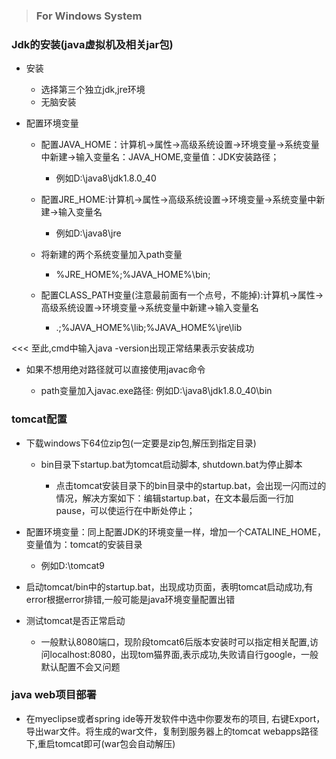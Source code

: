 > ### For Windows System
### Jdk的安装(java虚拟机及相关jar包)

  - 安装

    - 选择第三个独立jdk,jre环境
    - 无脑安装

  - 配置环境变量

    - 配置JAVA_HOME：计算机→属性→高级系统设置→环境变量→系统变量中新建→输入变量名：JAVA_HOME,变量值：JDK安装路径；

      - 例如D:\java8\jdk1.8.0_40

    - 配置JRE_HOME:计算机→属性→高级系统设置→环境变量→系统变量中新建→输入变量名

      - 例如D:\java8\jre

    - 将新建的两个系统变量加入path变量

      - %JRE_HOME%;%JAVA_HOME%\bin;

    - 配置CLASS_PATH变量(注意最前面有一个点号，不能掉):计算机→属性→高级系统设置→环境变量→系统变量中新建→输入变量名

      - .;%JAVA_HOME%\lib;%JAVA_HOME%\jre\lib

<<< 至此,cmd中输入java -version出现正常结果表示安装成功

  - 如果不想用绝对路径就可以直接使用javac命令

    - path变量加入javac.exe路径: 例如D:\java8\jdk1.8.0_40\bin

### tomcat配置

  - 下载windows下64位zip包(一定要是zip包,解压到指定目录)

    - bin目录下startup.bat为tomcat启动脚本, shutdown.bat为停止脚本

      - 点击tomcat安装目录下的bin目录中的startup.bat，会出现一闪而过的情况，解决方案如下：编辑startup.bat，在文本最后面一行加pause，可以使运行在中断处停止；

  - 配置环境变量：同上配置JDK的环境变量一样，增加一个CATALINE_HOME，变量值为：tomcat的安装目录

    - 例如D:\tomcat9

  - 启动tomcat/bin中的startup.bat，出现成功页面，表明tomcat启动成功,有error根据error排错,一般可能是java环境变量配置出错
  - 测试tomcat是否正常启动

    - 一般默认8080端口，现阶段tomcat6后版本安装时可以指定相关配置,访问localhost:8080，出现tom猫界面,表示成功,失败请自行google，一般默认配置不会又问题

### java web项目部署

  - 在myeclipse或者spring ide等开发软件中选中你要发布的项目, 右键Export，导出war文件。将生成的war文件，复制到服务器上的tomcat webapps路径下,重启tomcat即可(war包会自动解压)
